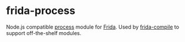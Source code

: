 # frida-process

Node.js compatible [process](https://nodejs.org/api/process.html) module for
[Frida](http://www.frida.re). Used by [frida-compile](https://github.com/frida/frida-compile)
to support off-the-shelf modules.
